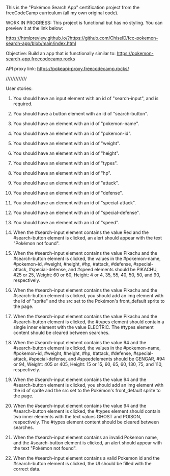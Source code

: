 This is the "Pokémon Search App" certification project from the freeCodeCamp curriculum (all my own original code).

WORK IN PROGRESS: This project is functional but has no styling.
You can preview it at the link below:

https://htmlpreview.github.io/?https://github.com/ChiselD/fcc-pokemon-search-app/blob/main/index.html

Objective: Build an app that is functionally similar to:
https://pokemon-search-app.freecodecamp.rocks

API proxy link:
https://pokeapi-proxy.freecodecamp.rocks/


/////////////


User stories:

1. You should have an input element with an id of "search-input", and is required.

2. You should have a button element with an id of "search-button".

3. You should have an element with an id of "pokemon-name".

4. You should have an element with an id of "pokemon-id".

5. You should have an element with an id of "weight".

6. You should have an element with an id of "height".

7. You should have an element with an id of "types".

8. You should have an element with an id of "hp".

9. You should have an element with an id of "attack".

10. You should have an element with an id of "defense".

11. You should have an element with an id of "special-attack".

12. You should have an element with an id of "special-defense".

13. You should have an element with an id of "speed".

14. When the #search-input element contains the value Red and the #search-button element is clicked, an alert should appear with the text "Pokémon not found".

15. When the #search-input element contains the value Pikachu and the #search-button element is clicked, the values in the #pokemon-name, #pokemon-id, #weight, #height, #hp, #attack, #defense, #special-attack, #special-defense, and #speed elements should be PIKACHU, #25 or 25, Weight: 60 or 60, Height: 4 or 4, 35, 55, 40, 50, 50, and 90, respectively.

16. When the #search-input element contains the value Pikachu and the #search-button element is clicked, you should add an img element with the id of "sprite" and the src set to the Pokémon's front_default sprite to the page.

17. When the #search-input element contains the value Pikachu and the #search-button element is clicked, the #types element should contain a single inner element with the value ELECTRIC. The #types element content should be cleared between searches.

18. When the #search-input element contains the value 94 and the #search-button element is clicked, the values in the #pokemon-name, #pokemon-id, #weight, #height, #hp, #attack, #defense, #special-attack, #special-defense, and #speedelements should be GENGAR, #94 or 94, Weight: 405 or 405, Height: 15 or 15, 60, 65, 60, 130, 75, and 110, respectively.

19. When the #search-input element contains the value 94 and the #search-button element is clicked, you should add an img element with the id of sprite and the src set to the Pokémon's front_default sprite to the page.

20. When the #search-input element contains the value 94 and the #search-button element is clicked, the #types element should contain two inner elements with the text values GHOST and POISON, respectively. The #types element content should be cleared between searches.

21. When the #search-input element contains an invalid Pokemon name, and the #search-button element is clicked, an alert should appear with the text "Pokémon not found".

22. When the #search-input element contains a valid Pokemon id and the #search-button element is clicked, the UI should be filled with the correct data.
